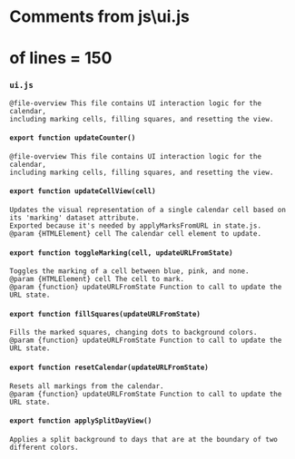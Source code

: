 # Comments from js\ui.js

# of lines = 150

### `ui.js`

```
@file-overview This file contains UI interaction logic for the calendar,
including marking cells, filling squares, and resetting the view.
```

#### `export function updateCounter()`

```
@file-overview This file contains UI interaction logic for the calendar,
including marking cells, filling squares, and resetting the view.
```


#### `export function updateCellView(cell)`

```
Updates the visual representation of a single calendar cell based on its 'marking' dataset attribute.
Exported because it's needed by applyMarksFromURL in state.js.
@param {HTMLElement} cell The calendar cell element to update.
```


#### `export function toggleMarking(cell, updateURLFromState)`

```
Toggles the marking of a cell between blue, pink, and none.
@param {HTMLElement} cell The cell to mark.
@param {function} updateURLFromState Function to call to update the URL state.
```


#### `export function fillSquares(updateURLFromState)`

```
Fills the marked squares, changing dots to background colors.
@param {function} updateURLFromState Function to call to update the URL state.
```


#### `export function resetCalendar(updateURLFromState)`

```
Resets all markings from the calendar.
@param {function} updateURLFromState Function to call to update the URL state.
```


#### `export function applySplitDayView()`

```
Applies a split background to days that are at the boundary of two different colors.
```

